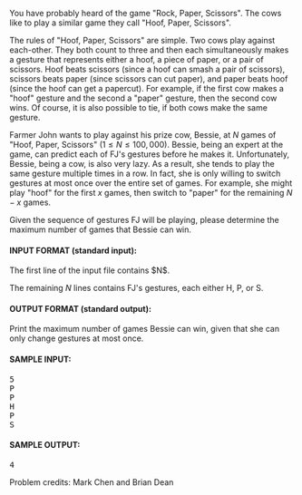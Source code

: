 You have probably heard of the game "Rock, Paper, Scissors".  The cows like to
play a similar game they call "Hoof, Paper, Scissors". 

The rules of "Hoof, Paper, Scissors" are simple.  Two cows play against
each-other.  They both count to three and then each simultaneously makes a
gesture that represents either a hoof, a piece of paper, or a pair of scissors. 
Hoof beats scissors (since a hoof can smash a pair of scissors), scissors beats
paper (since scissors can cut paper), and paper beats hoof (since the hoof can
get a papercut).   For example, if the first cow makes a "hoof" gesture and the
second a "paper" gesture, then the second cow wins.  Of course, it is also
possible to tie, if both cows make the same gesture.

Farmer John wants to play against his prize cow, Bessie, at $N$ games of 
"Hoof, Paper, Scissors" ($1 \leq N \leq 100,000$).  Bessie, being an expert at the game, can predict
each of FJ's gestures before he makes it.  Unfortunately, Bessie, being a cow,
is also very lazy.  As a result, she tends to play the same gesture multiple
times in a row.  In fact, she is only willing to switch gestures at most
once over the entire set of games.  For example, she might play "hoof"
for the first $x$ games, then switch to "paper" for the remaining $N-x$
games.

Given the sequence of gestures FJ will be playing, please determine the 
maximum number of games that Bessie can win.

<div class='prob-in-spec'><h4>INPUT FORMAT (standard input):</h4>
The first line of the input file contains $N$. 

The remaining $N$ lines contains FJ's gestures, each either H, P, or S.
</div>

<div class='prob-out-spec'><h4>OUTPUT FORMAT (standard output):</h4>
Print the maximum number of games Bessie can win, given that she can only
change gestures at most once.
</div>

<h4>SAMPLE INPUT:</h4><pre class='in'>
5
P
P
H
P
S
</pre><h4>SAMPLE OUTPUT:</h4> <pre class='out'>
4
</pre>

Problem credits: Mark Chen and Brian Dean